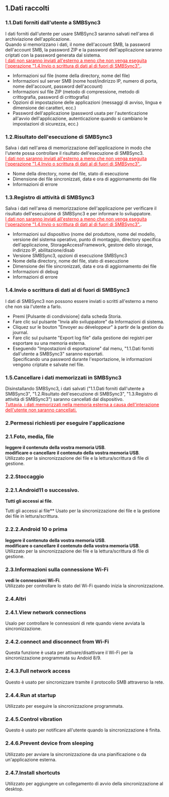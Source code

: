 ## 1.Dati raccolti<br>
### 1.1.Dati forniti dall'utente a SMBSync3<br>

I dati forniti dall'utente per usare SMBSync3 saranno salvati nell'area di archiviazione dell'applicazione.<br>
Quando si memorizzano i dati, il nome dell'account SMB, la password dell'account SMB, la password ZIP e la password dell'applicazione saranno criptati con la password generata dal sistema.<br>
<span style="color: red;"><u>I dati non saranno inviati all'esterno a meno che non venga eseguita l'operazione "1.4.Invio o scrittura di dati al di fuori di SMBSync3".</u></span>.<br>

- Informazioni sul file (nome della directory, nome del file)<br>
- Informazioni sul server SMB (nome host/indirizzo IP, numero di porta, nome dell'account, password dell'account)<br>
- Informazioni sul file ZIP (metodo di compressione, metodo di crittografia, password di crittografia)<br>
- Opzioni di impostazione delle applicazioni (messaggi di avviso, lingua e dimensione dei caratteri, ecc.)<br>
- Password dell'applicazione (password usata per l'autenticazione all'avvio dell'applicazione, autenticazione quando si cambiano le impostazioni di sicurezza, ecc.)<br>

### 1.2.Risultato dell'esecuzione di SMBSync3<br>

Salva i dati nell'area di memorizzazione dell'applicazione in modo che l'utente possa controllare il risultato dell'esecuzione di SMBSync3.<br>
<span style="color: red;"><u>I dati non saranno inviati all'esterno a meno che non venga eseguita l'operazione "1.4.Invio o scrittura di dati al di fuori di SMBSync3".</u></span>.<br>

- Nome della directory, nome del file, stato di esecuzione<br>
- Dimensione dei file sincronizzati, data e ora di aggiornamento dei file<br>
- Informazioni di errore<br>

### 1.3.Registro di attività di SMBSync3<br>

Salva i dati nell'area di memorizzazione dell'applicazione per verificare il risultato dell'esecuzione di SMBSync3 e per informare lo sviluppatore.<br>
<span style="color: red;"><u>I dati non saranno inviati all'esterno a meno che non venga eseguita l'operazione "1.4.Invio o scrittura di dati al di fuori di SMBSync3".</u></span>.<br>

- Informazioni sul dispositivo (nome del produttore, nome del modello, versione del sistema operativo, punto di montaggio, directory specifica dell'applicazione, StorageAccessFramework, gestore dello storage, indirizzo IP, abilitazione/disab<br>
- Versione SMBSync3, opzioni di esecuzione SMBSync3<br>
- Nome della directory, nome del file, stato di esecuzione<br>
- Dimensione dei file sincronizzati, data e ora di aggiornamento dei file<br>
- Informazioni di debug<br>
- Informazioni di errore<br>

### 1.4.Invio o scrittura di dati al di fuori di SMBSync3<br>

I dati di SMBSync3 non possono essere inviati o scritti all'esterno a meno che non sia l'utente a farlo.<br>

- Premi [Pulsante di condivisione] dalla scheda Storia.<br>
- Fare clic sul pulsante "Invia allo sviluppatore" da Informazioni di sistema.<br>
- Cliquez sur le bouton "Envoyer au développeur" à partir de la gestion du journal.<br>
- Fare clic sul pulsante "Export log file" dalla gestione dei registri per esportare su una memoria esterna.<br>
- Eseguendo "Impostazioni di esportazione" dal menu, "1.1.Dati forniti dall'utente a SMBSync3" saranno esportati.<br>
Specificando una password durante l'esportazione, le informazioni vengono criptate e salvate nel file.<br>

### 1.5.Cancellare i dati memorizzati in SMBSync3<br>

Disinstallando SMBSync3, i dati salvati ("1.1.Dati forniti dall'utente a SMBSync3", "1.2.Risultato dell'esecuzione di SMBSync3", "1.3.Registro di attività di SMBSync3") saranno cancellati dal dispositivo.<br>
<span style="color: red;"><u>Tuttavia, i dati memorizzati nella memoria esterna a causa dell'interazione dell'utente non saranno cancellati.</u></span><br>

### 2.Permessi richiesti per eseguire l'applicazione<br>

### 2.1.Foto, media, file<br>
**leggere il contenuto della vostra memoria USB**.<br>
**modificare o cancellare il contenuto della vostra memoria USB**.<br>
Utilizzato per la sincronizzazione dei file e la lettura/scrittura di file di gestione.<br>

### 2.2.Stoccaggio<br>

### 2.2.1.Android11 o successivo.<br>
**Tutti gli accessi ai file**.<br>

Tutti gli accessi ai file** Usato per la sincronizzazione dei file e la gestione dei file in lettura/scrittura.<br>

### 2.2.2.Android 10 o prima<br>
**leggere il contenuto della vostra memoria USB**.<br>
**modificare o cancellare il contenuto della vostra memoria USB**.<br>
Utilizzato per la sincronizzazione dei file e la lettura/scrittura di file di gestione.<br>

### 2.3.Informazioni sulla connessione Wi-Fi<br>
**vedi le connessioni Wi-Fi**.<br>
Utilizzato per controllare lo stato del Wi-Fi quando inizia la sincronizzazione.<br>

### 2.4.Altri<br>
### 2.4.1.View network connections<br>
Usalo per controllare le connessioni di rete quando viene avviata la sincronizzazione.<br>
### 2.4.2.connect and disconnect from Wi-Fi<br>
Questa funzione è usata per attivare/disattivare il Wi-Fi per la sincronizzazione programmata su Andoid 8/9.<br>
### 2.4.3.Full network access<br>
Questo è usato per sincronizzare tramite il protocollo SMB attraverso la rete.<br>
### 2.4.4.Run at startup<br>
Utilizzato per eseguire la sincronizzazione programmata.<br>
### 2.4.5.Control vibration<br>
Questo è usato per notificare all'utente quando la sincronizzazione è finita.<br>
### 2.4.6.Prevent device from sleeping<br>
Utilizzato per avviare la sincronizzazione da una pianificazione o da un'applicazione esterna.<br>
### 2.4.7.Install shortcuts<br>
Utilizzato per aggiungere un collegamento di avvio della sincronizzazione al desktop.<br>
